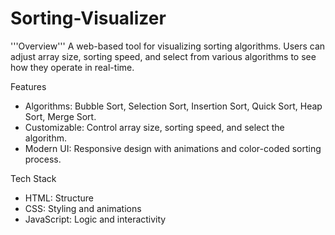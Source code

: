 # Sorting-Visualizer

'''Overview'''
A web-based tool for visualizing sorting algorithms. Users can adjust array size, sorting speed, and select from various algorithms to see how they operate in real-time.

Features
- Algorithms: Bubble Sort, Selection Sort, Insertion Sort, Quick Sort, Heap Sort, Merge Sort.
- Customizable: Control array size, sorting speed, and select the algorithm.
- Modern UI: Responsive design with animations and color-coded sorting process.

Tech Stack
- HTML: Structure
- CSS: Styling and animations
- JavaScript: Logic and interactivity
